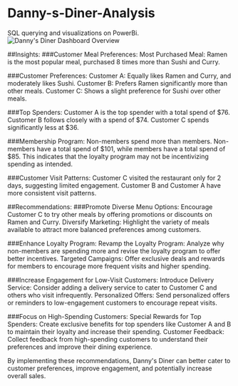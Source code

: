 # Danny-s-Diner-Analysis
SQL querying and visualizations on PowerBi.
![Danny's Diner Dashboard Overview](https://github.com/user-attachments/assets/efc14287-3be8-4904-a497-6f64f8a8698e)

##Insights:
###Customer Meal Preferences:
Most Purchased Meal: Ramen is the most popular meal, purchased 8 times more than Sushi and Curry.

###Customer Preferences:
Customer A: Equally likes Ramen and Curry, and moderately likes Sushi.
Customer B: Prefers Ramen significantly more than other meals.
Customer C: Shows a slight preference for Sushi over other meals.

###Top Spenders:
Customer A is the top spender with a total spend of $76.
Customer B follows closely with a spend of $74.
Customer C spends significantly less at $36.

###Membership Program:
Non-members spend more than members. Non-members have a total spend of $101, while members have a total spend of $85. This indicates that the loyalty program may not be incentivizing spending as intended.

###Customer Visit Patterns:
Customer C visited the restaurant only for 2 days, suggesting limited engagement.
Customer B and Customer A have more consistent visit patterns.

##Recommendations:
###Promote Diverse Menu Options:
Encourage Customer C to try other meals by offering promotions or discounts on Ramen and Curry.
Diversify Marketing: Highlight the variety of meals available to attract more balanced preferences among customers.

###Enhance Loyalty Program:
Revamp the Loyalty Program: Analyze why non-members are spending more and revise the loyalty program to offer better incentives.
Targeted Campaigns: Offer exclusive deals and rewards for members to encourage more frequent visits and higher spending.

###Increase Engagement for Low-Visit Customers:
Introduce Delivery Service: Consider adding a delivery service to cater to Customer C and others who visit infrequently.
Personalized Offers: Send personalized offers or reminders to low-engagement customers to encourage repeat visits.

###Focus on High-Spending Customers:
Special Rewards for Top Spenders: Create exclusive benefits for top spenders like Customer A and B to maintain their loyalty and increase their spending.
Customer Feedback: Collect feedback from high-spending customers to understand their preferences and improve their dining experience.

By implementing these recommendations, Danny's Diner can better cater to customer preferences, improve engagement, and potentially increase overall sales.
